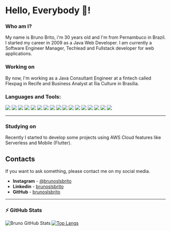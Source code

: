 # Hello, Everybody 👋!

### Who am I?

My name is Bruno Brito, i'm 30 years old and I'm from Pernambuco in Brazil.
I started my career in 2009 as a Java Web Developer. 
I am currently a Software Engineer Manager, Techlead and Fullstack developer for web applications. 

### Working on

By now, I'm working as a Java Consultant Engineer at a fintech called Flexpag in Recife and Business Analyst at Ília Culture in Brasília.

### Languages and Tools:
![](https://img.shields.io/badge/Code-Java-informational?style=flat&logoColor=white&color=2bbc8a)
![](https://img.shields.io/badge/Code-Spring_Boot-informational?style=flat&logoColor=white&color=2bbc8a)
![](https://img.shields.io/badge/Code-Bash-informational?style=flat&logoColor=white&color=2bbc8a)
![](https://img.shields.io/badge/Editor-IntelliJ_IDEA-informational?style=flat&logoColor=white&color=2bbc8a)
![](https://img.shields.io/badge/Editor-Android_Studio-informational?style=flat&logoColor=white&color=2bbc8a)
![](https://img.shields.io/badge/Editor-Web_Storm-informational?style=flat&logoColor=white&color=2bbc8a)
![](https://img.shields.io/badge/Platform-Web-informational?style=flat&logoColor=white&color=2bbc8a)
![](https://img.shields.io/badge/Platform-Android-informational?style=flat&logoColor=white&color=2bbc8a)
![](https://img.shields.io/badge/OS-Linux-informational?style=flat&logoColor=white&color=2bbc8a)
![](https://img.shields.io/badge/OS-Windows-informational?style=flat&logoColor=white&color=2bbc8a)
![](https://img.shields.io/badge/OS-Macos-informational?style=flat&logoColor=white&color=2bbc8a)
![](https://img.shields.io/badge/Tools-Git-informational?style=flat&logoColor=white&color=2bbc8a)
![](https://img.shields.io/badge/Tools-Github-informational?style=flat&logoColor=white&color=2bbc8a)
![](https://img.shields.io/badge/Tools-Bitbucket-informational?style=flat&logoColor=white&color=2bbc8a)
![](https://img.shields.io/badge/Tools-Terminal-informational?style=flat&logoColor=white&color=2bbc8a)
![](https://img.shields.io/badge/Cloud-AWS-informational?style=flat&logoColor=white&color=2bbc8a)
![](https://img.shields.io/badge/Mobile-Flutter-informational?style=flat&logoColor=white&color=2bbc8a)


---


### Studying on

Recently I started to develop some projects using AWS Cloud features like Serverless and Mobile (Flutter).

## Contacts

If you want to ask something, please contact me on my social media.

* **Instagram** - [@brunoslsbrito](https://www.instagram.com/brunoslsbrito/)
* **Linkedin** -  [brunoslsbrito](https://www.linkedin.com/in/brunoslsbrito)
* **GitHub** - [brunoslsbrito](https://github.com/brunoslsbrito)


---
### :zap: GitHub Stats
<img align="left" alt="Bruno GitHub Stats" src="https://github-readme-stats.codestackr.vercel.app/api?username=brunoslsbrito&show_icons=true&hide_border=true" />

[![Top Langs](https://github-readme-stats.vercel.app/api/top-langs/?username=brunoslsbrito)](https://github.com/anuraghazra/github-readme-stats)
<!--
**brunoslsbrito/brunoslsbrito** is a ✨ _special_ ✨ repository because its `README.md` (this file) appears on your GitHub profile.

Here are some ideas to get you started:

- 🔭 I’m currently working on ...
- 🌱 I’m currently learning ...
- 👯 I’m looking to collaborate on ...
- 🤔 I’m looking for help with ...
- 💬 Ask me about ...
- 📫 How to reach me: ...
- 😄 Pronouns: ...
- ⚡ Fun fact: ...
-->
